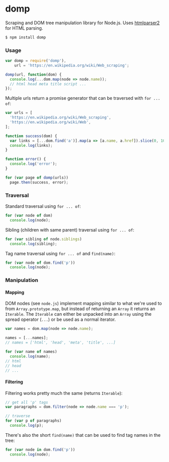 # domp

Scraping and DOM tree manipulation library for Node.js. Uses [htmlparser2](https://github.com/fb55/htmlparser2) for HTML parsing.

```bash
$ npm install domp
```

### Usage

```javascript
var domp = require('domp'),
    url = 'https://en.wikipedia.org/wiki/Web_scraping';

domp(url, function(dom) {
  console.log(...dom.map(node => node.name));
  // html head meta title script ...
});
```

Multiple urls return a promise generator that can be traversed with `for ... of`:

```javascript
var urls = [
  'https://en.wikipedia.org/wiki/Web_scraping',
  'https://en.wikipedia.org/wiki/Web',
];

function success(dom) {
  var links = [...dom.find('a')].map(a => [a.name, a.href]).slice(0, 10);
  console.log(links);
}

function error() {
  console.log('error');
}

for (var page of domp(urls))
  page.then(success, error);
```

### Traversal

Standard traversal using `for ... of`:

```javascript
for (var node of dom)
  console.log(node);
```

Sibling (children with same parent) traversal using `for ... of`:

```javascript
for (var sibling of node.siblings)
  console.log(sibling);
```

Tag name traversal using `for ... of` and `find(name)`:

```javascript
for (var node of dom.find('p'))
  console.log(node);
```


### Manipulation


#### Mapping

DOM nodes (see `node.js`) implement mapping similar to what we're used to from `Array.prototype.map`, but instead of returning an `Array` it returns an `Iterable`. The `Iterable` can either be unpacked into an `Array` using the spread operator (`...`) or be used as a normal iterator.

```javascript
var names = dom.map(node => node.name);

names = [...names];
// names = ['html', 'head', 'meta', 'title', ...]

for (var name of names)
  console.log(name);
// html
// head
// ...
```


#### Filtering

Filtering works pretty much the same (returns `Iterable`):

```javascript
// get all 'p' tags
var paragraphs = dom.filter(node => node.name === 'p');

// traverse
for (var p of paragraphs)
  console.log(p);
```

There's also the short `find(name)` that can be used to find tag names in the tree:

```javascript
for (var node in dom.find('p'))
  console.log(node);
```

